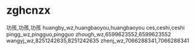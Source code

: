 # zghcnzx
功孩,功孩,功孩
huangby_wz,huangbaoyou,huangbaoyou
ces,ceshi,ceshi
pingg_wz,pingguo,pingguo
zhough_wz,6599623552,6599623552
wangyj_wz,8251242635,8251242635
zhenj_wz,7066288341,7066288341
